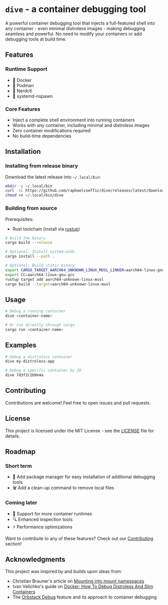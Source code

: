 # `dive` - a container debugging tool

A powerful container debugging tool that injects a full-featured shell into
any container - even minimal distroless images - making debugging seamless and
powerful. No need to modify your containers or add debugging tools at build
time.

## Features

### Runtime Support
- 🐳 Docker
- 🦭 Podman
- 🐋 Nerdctl
- 🔧 systemd-nspawn

### Core Features
- Inject a complete shell environment into running containers
- Works with any container, including minimal and distroless images
- Zero container modifications required
- No build-time dependencies

## Installation

### Installing from release binary

Download the latest release into `~/.local/bin`:
```bash
mkdir -p ~/.local/bin
curl -sL https://github.com/raphaelcoeffic/dive/releases/latest/download/dive-x86_64-unknown-linux-musl -o ~/.local/bin/dive
chmod +x ~/.local/bin/dive
```

### Building from source

Prerequisites:
- Rust toolchain (install via [rustup](https://rustup.rs/))

```bash
# Build the binary
cargo build --release

# Optional: Install system-wide
cargo install --path .

# Optional: Build static binary
export CARGO_TARGET_AARCH64_UNKNOWN_LINUX_MUSL_LINKER=aarch64-linux-gnu-gcc
export CC=aarch64-linux-gnu-gcc
rustup target add aarch64-unknown-linux-musl
cargo build --target=aarch64-unknown-linux-musl
```

## Usage

```bash
# Debug a running container
dive <container-name>

# Or run directly through cargo
cargo run <container-name>
```

## Examples

```bash
# Debug a distroless container
dive my-distroless-app

# Debug a specific container by ID
dive 7d3f2c1b9e4a
```

## Contributing

Contributions are welcome! Feel free to open issues and pull requests.

## License

This project is licensed under the MIT License - see the [LICENSE](LICENSE) file for details.

## Roadmap

### Short term
- 🔧 Add package manager for easy installation of additional debugging tools
- 🗑️ Add a clean-up command to remove local files

### Coming later
- 🐳 Support for more container runtimes
- 🔍 Enhanced inspection tools
- ⚡ Performance optimizations

Want to contribute to any of these features? Check out our [Contributing](#contributing) section!

## Acknowledgments

This project was inspired by and builds upon ideas from:
- Christian Brauner's article on [Mounting into mount namespaces](https://people.kernel.org/brauner/mounting-into-mount-namespaces)
- Ivan Velichko's guide on [Docker: How To Debug Distroless And Slim Containers](https://iximiuz.com/en/posts/docker-debug-slim-containers/)
- The [Orbstack Debug](https://orbstack.dev/blog/debug-shell) feature and its approach to container debugging
